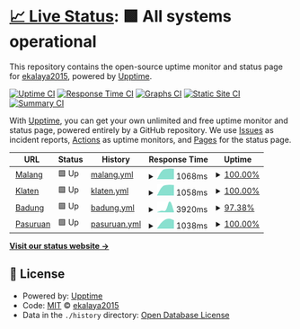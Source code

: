 # [📈 Live Status](https://ekalaya2015.github.io/upptime): <!--live status--> **🟩 All systems operational**

This repository contains the open-source uptime monitor and status page for [ekalaya2015](https://ekalaya2015.github.io/upptime), powered by [Upptime](https://github.com/upptime/upptime).

[![Uptime CI](https://github.com/ekalaya2015/upptime/workflows/Uptime%20CI/badge.svg)](https://github.com/ekalaya2015/upptime/actions?query=workflow%3A%22Uptime+CI%22)
[![Response Time CI](https://github.com/ekalaya2015/upptime/workflows/Response%20Time%20CI/badge.svg)](https://github.com/ekalaya2015/upptime/actions?query=workflow%3A%22Response+Time+CI%22)
[![Graphs CI](https://github.com/ekalaya2015/upptime/workflows/Graphs%20CI/badge.svg)](https://github.com/ekalaya2015/upptime/actions?query=workflow%3A%22Graphs+CI%22)
[![Static Site CI](https://github.com/ekalaya2015/upptime/workflows/Static%20Site%20CI/badge.svg)](https://github.com/ekalaya2015/upptime/actions?query=workflow%3A%22Static+Site+CI%22)
[![Summary CI](https://github.com/ekalaya2015/upptime/workflows/Summary%20CI/badge.svg)](https://github.com/ekalaya2015/upptime/actions?query=workflow%3A%22Summary+CI%22)

With [Upptime](https://upptime.js.org), you can get your own unlimited and free uptime monitor and status page, powered entirely by a GitHub repository. We use [Issues](https://github.com/ekalaya2015/upptime/issues) as incident reports, [Actions](https://github.com/ekalaya2015/upptime/actions) as uptime monitors, and [Pages](https://ekalaya2015.github.io/upptime) for the status page.

<!--start: status pages-->
<!-- This summary is generated by Upptime (https://github.com/upptime/upptime) -->
<!-- Do not edit this manually, your changes will be overwritten -->
<!-- prettier-ignore -->
| URL | Status | History | Response Time | Uptime |
| --- | ------ | ------- | ------------- | ------ |
| <img alt="" src="https://icons.duckduckgo.com/ip3/malang.epuskesmas.id.ico" height="13"> [Malang](https://malang.epuskesmas.id) | 🟩 Up | [malang.yml](https://github.com/ekalaya2015/upptime/commits/HEAD/history/malang.yml) | <details><summary><img alt="Response time graph" src="./graphs/malang/response-time-week.png" height="20"> 1068ms</summary><br><a href="https://ekalaya2015.github.io/upptime/history/malang"><img alt="Response time 1068" src="https://img.shields.io/endpoint?url=https%3A%2F%2Fraw.githubusercontent.com%2Fekalaya2015%2Fupptime%2FHEAD%2Fapi%2Fmalang%2Fresponse-time.json"></a><br><a href="https://ekalaya2015.github.io/upptime/history/malang"><img alt="24-hour response time 1068" src="https://img.shields.io/endpoint?url=https%3A%2F%2Fraw.githubusercontent.com%2Fekalaya2015%2Fupptime%2FHEAD%2Fapi%2Fmalang%2Fresponse-time-day.json"></a><br><a href="https://ekalaya2015.github.io/upptime/history/malang"><img alt="7-day response time 1068" src="https://img.shields.io/endpoint?url=https%3A%2F%2Fraw.githubusercontent.com%2Fekalaya2015%2Fupptime%2FHEAD%2Fapi%2Fmalang%2Fresponse-time-week.json"></a><br><a href="https://ekalaya2015.github.io/upptime/history/malang"><img alt="30-day response time 1068" src="https://img.shields.io/endpoint?url=https%3A%2F%2Fraw.githubusercontent.com%2Fekalaya2015%2Fupptime%2FHEAD%2Fapi%2Fmalang%2Fresponse-time-month.json"></a><br><a href="https://ekalaya2015.github.io/upptime/history/malang"><img alt="1-year response time 1068" src="https://img.shields.io/endpoint?url=https%3A%2F%2Fraw.githubusercontent.com%2Fekalaya2015%2Fupptime%2FHEAD%2Fapi%2Fmalang%2Fresponse-time-year.json"></a></details> | <details><summary><a href="https://ekalaya2015.github.io/upptime/history/malang">100.00%</a></summary><a href="https://ekalaya2015.github.io/upptime/history/malang"><img alt="All-time uptime 100.00%" src="https://img.shields.io/endpoint?url=https%3A%2F%2Fraw.githubusercontent.com%2Fekalaya2015%2Fupptime%2FHEAD%2Fapi%2Fmalang%2Fuptime.json"></a><br><a href="https://ekalaya2015.github.io/upptime/history/malang"><img alt="24-hour uptime 100.00%" src="https://img.shields.io/endpoint?url=https%3A%2F%2Fraw.githubusercontent.com%2Fekalaya2015%2Fupptime%2FHEAD%2Fapi%2Fmalang%2Fuptime-day.json"></a><br><a href="https://ekalaya2015.github.io/upptime/history/malang"><img alt="7-day uptime 100.00%" src="https://img.shields.io/endpoint?url=https%3A%2F%2Fraw.githubusercontent.com%2Fekalaya2015%2Fupptime%2FHEAD%2Fapi%2Fmalang%2Fuptime-week.json"></a><br><a href="https://ekalaya2015.github.io/upptime/history/malang"><img alt="30-day uptime 100.00%" src="https://img.shields.io/endpoint?url=https%3A%2F%2Fraw.githubusercontent.com%2Fekalaya2015%2Fupptime%2FHEAD%2Fapi%2Fmalang%2Fuptime-month.json"></a><br><a href="https://ekalaya2015.github.io/upptime/history/malang"><img alt="1-year uptime 100.00%" src="https://img.shields.io/endpoint?url=https%3A%2F%2Fraw.githubusercontent.com%2Fekalaya2015%2Fupptime%2FHEAD%2Fapi%2Fmalang%2Fuptime-year.json"></a></details>
| <img alt="" src="https://icons.duckduckgo.com/ip3/klaten.epuskesmas.id.ico" height="13"> [Klaten](https://klaten.epuskesmas.id) | 🟩 Up | [klaten.yml](https://github.com/ekalaya2015/upptime/commits/HEAD/history/klaten.yml) | <details><summary><img alt="Response time graph" src="./graphs/klaten/response-time-week.png" height="20"> 1058ms</summary><br><a href="https://ekalaya2015.github.io/upptime/history/klaten"><img alt="Response time 1058" src="https://img.shields.io/endpoint?url=https%3A%2F%2Fraw.githubusercontent.com%2Fekalaya2015%2Fupptime%2FHEAD%2Fapi%2Fklaten%2Fresponse-time.json"></a><br><a href="https://ekalaya2015.github.io/upptime/history/klaten"><img alt="24-hour response time 1058" src="https://img.shields.io/endpoint?url=https%3A%2F%2Fraw.githubusercontent.com%2Fekalaya2015%2Fupptime%2FHEAD%2Fapi%2Fklaten%2Fresponse-time-day.json"></a><br><a href="https://ekalaya2015.github.io/upptime/history/klaten"><img alt="7-day response time 1058" src="https://img.shields.io/endpoint?url=https%3A%2F%2Fraw.githubusercontent.com%2Fekalaya2015%2Fupptime%2FHEAD%2Fapi%2Fklaten%2Fresponse-time-week.json"></a><br><a href="https://ekalaya2015.github.io/upptime/history/klaten"><img alt="30-day response time 1058" src="https://img.shields.io/endpoint?url=https%3A%2F%2Fraw.githubusercontent.com%2Fekalaya2015%2Fupptime%2FHEAD%2Fapi%2Fklaten%2Fresponse-time-month.json"></a><br><a href="https://ekalaya2015.github.io/upptime/history/klaten"><img alt="1-year response time 1058" src="https://img.shields.io/endpoint?url=https%3A%2F%2Fraw.githubusercontent.com%2Fekalaya2015%2Fupptime%2FHEAD%2Fapi%2Fklaten%2Fresponse-time-year.json"></a></details> | <details><summary><a href="https://ekalaya2015.github.io/upptime/history/klaten">100.00%</a></summary><a href="https://ekalaya2015.github.io/upptime/history/klaten"><img alt="All-time uptime 100.00%" src="https://img.shields.io/endpoint?url=https%3A%2F%2Fraw.githubusercontent.com%2Fekalaya2015%2Fupptime%2FHEAD%2Fapi%2Fklaten%2Fuptime.json"></a><br><a href="https://ekalaya2015.github.io/upptime/history/klaten"><img alt="24-hour uptime 100.00%" src="https://img.shields.io/endpoint?url=https%3A%2F%2Fraw.githubusercontent.com%2Fekalaya2015%2Fupptime%2FHEAD%2Fapi%2Fklaten%2Fuptime-day.json"></a><br><a href="https://ekalaya2015.github.io/upptime/history/klaten"><img alt="7-day uptime 100.00%" src="https://img.shields.io/endpoint?url=https%3A%2F%2Fraw.githubusercontent.com%2Fekalaya2015%2Fupptime%2FHEAD%2Fapi%2Fklaten%2Fuptime-week.json"></a><br><a href="https://ekalaya2015.github.io/upptime/history/klaten"><img alt="30-day uptime 100.00%" src="https://img.shields.io/endpoint?url=https%3A%2F%2Fraw.githubusercontent.com%2Fekalaya2015%2Fupptime%2FHEAD%2Fapi%2Fklaten%2Fuptime-month.json"></a><br><a href="https://ekalaya2015.github.io/upptime/history/klaten"><img alt="1-year uptime 100.00%" src="https://img.shields.io/endpoint?url=https%3A%2F%2Fraw.githubusercontent.com%2Fekalaya2015%2Fupptime%2FHEAD%2Fapi%2Fklaten%2Fuptime-year.json"></a></details>
| <img alt="" src="https://icons.duckduckgo.com/ip3/badung.epuskesmas.id.ico" height="13"> [Badung](https://badung.epuskesmas.id) | 🟩 Up | [badung.yml](https://github.com/ekalaya2015/upptime/commits/HEAD/history/badung.yml) | <details><summary><img alt="Response time graph" src="./graphs/badung/response-time-week.png" height="20"> 3920ms</summary><br><a href="https://ekalaya2015.github.io/upptime/history/badung"><img alt="Response time 3920" src="https://img.shields.io/endpoint?url=https%3A%2F%2Fraw.githubusercontent.com%2Fekalaya2015%2Fupptime%2FHEAD%2Fapi%2Fbadung%2Fresponse-time.json"></a><br><a href="https://ekalaya2015.github.io/upptime/history/badung"><img alt="24-hour response time 3920" src="https://img.shields.io/endpoint?url=https%3A%2F%2Fraw.githubusercontent.com%2Fekalaya2015%2Fupptime%2FHEAD%2Fapi%2Fbadung%2Fresponse-time-day.json"></a><br><a href="https://ekalaya2015.github.io/upptime/history/badung"><img alt="7-day response time 3920" src="https://img.shields.io/endpoint?url=https%3A%2F%2Fraw.githubusercontent.com%2Fekalaya2015%2Fupptime%2FHEAD%2Fapi%2Fbadung%2Fresponse-time-week.json"></a><br><a href="https://ekalaya2015.github.io/upptime/history/badung"><img alt="30-day response time 3920" src="https://img.shields.io/endpoint?url=https%3A%2F%2Fraw.githubusercontent.com%2Fekalaya2015%2Fupptime%2FHEAD%2Fapi%2Fbadung%2Fresponse-time-month.json"></a><br><a href="https://ekalaya2015.github.io/upptime/history/badung"><img alt="1-year response time 3920" src="https://img.shields.io/endpoint?url=https%3A%2F%2Fraw.githubusercontent.com%2Fekalaya2015%2Fupptime%2FHEAD%2Fapi%2Fbadung%2Fresponse-time-year.json"></a></details> | <details><summary><a href="https://ekalaya2015.github.io/upptime/history/badung">97.38%</a></summary><a href="https://ekalaya2015.github.io/upptime/history/badung"><img alt="All-time uptime 97.38%" src="https://img.shields.io/endpoint?url=https%3A%2F%2Fraw.githubusercontent.com%2Fekalaya2015%2Fupptime%2FHEAD%2Fapi%2Fbadung%2Fuptime.json"></a><br><a href="https://ekalaya2015.github.io/upptime/history/badung"><img alt="24-hour uptime 97.38%" src="https://img.shields.io/endpoint?url=https%3A%2F%2Fraw.githubusercontent.com%2Fekalaya2015%2Fupptime%2FHEAD%2Fapi%2Fbadung%2Fuptime-day.json"></a><br><a href="https://ekalaya2015.github.io/upptime/history/badung"><img alt="7-day uptime 97.38%" src="https://img.shields.io/endpoint?url=https%3A%2F%2Fraw.githubusercontent.com%2Fekalaya2015%2Fupptime%2FHEAD%2Fapi%2Fbadung%2Fuptime-week.json"></a><br><a href="https://ekalaya2015.github.io/upptime/history/badung"><img alt="30-day uptime 97.38%" src="https://img.shields.io/endpoint?url=https%3A%2F%2Fraw.githubusercontent.com%2Fekalaya2015%2Fupptime%2FHEAD%2Fapi%2Fbadung%2Fuptime-month.json"></a><br><a href="https://ekalaya2015.github.io/upptime/history/badung"><img alt="1-year uptime 97.38%" src="https://img.shields.io/endpoint?url=https%3A%2F%2Fraw.githubusercontent.com%2Fekalaya2015%2Fupptime%2FHEAD%2Fapi%2Fbadung%2Fuptime-year.json"></a></details>
| <img alt="" src="https://icons.duckduckgo.com/ip3/pasuruan.epuskesmas.id.ico" height="13"> [Pasuruan](https://pasuruan.epuskesmas.id) | 🟩 Up | [pasuruan.yml](https://github.com/ekalaya2015/upptime/commits/HEAD/history/pasuruan.yml) | <details><summary><img alt="Response time graph" src="./graphs/pasuruan/response-time-week.png" height="20"> 1038ms</summary><br><a href="https://ekalaya2015.github.io/upptime/history/pasuruan"><img alt="Response time 1038" src="https://img.shields.io/endpoint?url=https%3A%2F%2Fraw.githubusercontent.com%2Fekalaya2015%2Fupptime%2FHEAD%2Fapi%2Fpasuruan%2Fresponse-time.json"></a><br><a href="https://ekalaya2015.github.io/upptime/history/pasuruan"><img alt="24-hour response time 1038" src="https://img.shields.io/endpoint?url=https%3A%2F%2Fraw.githubusercontent.com%2Fekalaya2015%2Fupptime%2FHEAD%2Fapi%2Fpasuruan%2Fresponse-time-day.json"></a><br><a href="https://ekalaya2015.github.io/upptime/history/pasuruan"><img alt="7-day response time 1038" src="https://img.shields.io/endpoint?url=https%3A%2F%2Fraw.githubusercontent.com%2Fekalaya2015%2Fupptime%2FHEAD%2Fapi%2Fpasuruan%2Fresponse-time-week.json"></a><br><a href="https://ekalaya2015.github.io/upptime/history/pasuruan"><img alt="30-day response time 1038" src="https://img.shields.io/endpoint?url=https%3A%2F%2Fraw.githubusercontent.com%2Fekalaya2015%2Fupptime%2FHEAD%2Fapi%2Fpasuruan%2Fresponse-time-month.json"></a><br><a href="https://ekalaya2015.github.io/upptime/history/pasuruan"><img alt="1-year response time 1038" src="https://img.shields.io/endpoint?url=https%3A%2F%2Fraw.githubusercontent.com%2Fekalaya2015%2Fupptime%2FHEAD%2Fapi%2Fpasuruan%2Fresponse-time-year.json"></a></details> | <details><summary><a href="https://ekalaya2015.github.io/upptime/history/pasuruan">100.00%</a></summary><a href="https://ekalaya2015.github.io/upptime/history/pasuruan"><img alt="All-time uptime 100.00%" src="https://img.shields.io/endpoint?url=https%3A%2F%2Fraw.githubusercontent.com%2Fekalaya2015%2Fupptime%2FHEAD%2Fapi%2Fpasuruan%2Fuptime.json"></a><br><a href="https://ekalaya2015.github.io/upptime/history/pasuruan"><img alt="24-hour uptime 100.00%" src="https://img.shields.io/endpoint?url=https%3A%2F%2Fraw.githubusercontent.com%2Fekalaya2015%2Fupptime%2FHEAD%2Fapi%2Fpasuruan%2Fuptime-day.json"></a><br><a href="https://ekalaya2015.github.io/upptime/history/pasuruan"><img alt="7-day uptime 100.00%" src="https://img.shields.io/endpoint?url=https%3A%2F%2Fraw.githubusercontent.com%2Fekalaya2015%2Fupptime%2FHEAD%2Fapi%2Fpasuruan%2Fuptime-week.json"></a><br><a href="https://ekalaya2015.github.io/upptime/history/pasuruan"><img alt="30-day uptime 100.00%" src="https://img.shields.io/endpoint?url=https%3A%2F%2Fraw.githubusercontent.com%2Fekalaya2015%2Fupptime%2FHEAD%2Fapi%2Fpasuruan%2Fuptime-month.json"></a><br><a href="https://ekalaya2015.github.io/upptime/history/pasuruan"><img alt="1-year uptime 100.00%" src="https://img.shields.io/endpoint?url=https%3A%2F%2Fraw.githubusercontent.com%2Fekalaya2015%2Fupptime%2FHEAD%2Fapi%2Fpasuruan%2Fuptime-year.json"></a></details>

<!--end: status pages-->

[**Visit our status website →**](https://ekalaya2015.github.io/upptime)

## 📄 License

- Powered by: [Upptime](https://github.com/upptime/upptime)
- Code: [MIT](./LICENSE) © [ekalaya2015](https://ekalaya2015.github.io/upptime)
- Data in the `./history` directory: [Open Database License](https://opendatacommons.org/licenses/odbl/1-0/)
